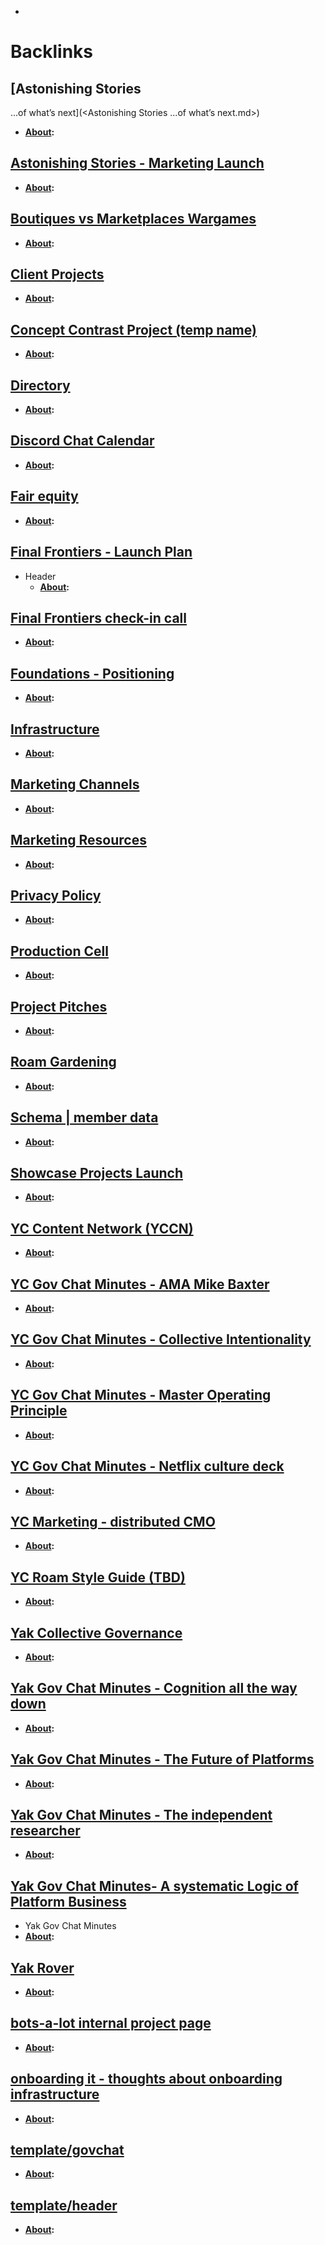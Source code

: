 - 

# Backlinks
## [Astonishing Stories
...of what’s next](<Astonishing Stories
...of what’s next.md>)
- **[About](<About.md>):**

## [Astonishing Stories - Marketing Launch](<Astonishing Stories - Marketing Launch.md>)
- **[About](<About.md>):**

## [Boutiques vs Marketplaces Wargames](<Boutiques vs Marketplaces Wargames.md>)
- **[About](<About.md>):**

## [Client Projects](<Client Projects.md>)
- **[About](<About.md>):**

## [Concept Contrast Project (temp name)](<Concept Contrast Project (temp name).md>)
- **[About](<About.md>):**

## [Directory](<Directory.md>)
- **[About](<About.md>):**

## [Discord Chat Calendar](<Discord Chat Calendar.md>)
- **[About](<About.md>):**

## [Fair equity](<Fair equity.md>)
- **[About](<About.md>):**

## [Final Frontiers - Launch Plan](<Final Frontiers - Launch Plan.md>)
- Header
    - **[About](<About.md>):**

## [Final Frontiers check-in call](<Final Frontiers check-in call.md>)
- **[About](<About.md>):**

## [Foundations - Positioning](<Foundations - Positioning.md>)
- **[About](<About.md>):**

## [Infrastructure](<Infrastructure.md>)
- **[About](<About.md>):**

## [Marketing Channels](<Marketing Channels.md>)
- **[About](<About.md>):**

## [Marketing Resources](<Marketing Resources.md>)
- **[About](<About.md>):**

## [Privacy Policy](<Privacy Policy.md>)
- **[About](<About.md>):**

## [Production Cell](<Production Cell.md>)
- **[About](<About.md>):**

## [Project Pitches](<Project Pitches.md>)
- **[About](<About.md>):**

## [Roam Gardening](<Roam Gardening.md>)
- **[About](<About.md>):**

## [Schema | member data](<Schema | member data.md>)
- **[About](<About.md>):**

## [Showcase Projects Launch](<Showcase Projects Launch.md>)
- **[About](<About.md>):**

## [YC Content Network (YCCN)](<YC Content Network (YCCN).md>)
- **[About](<About.md>):**

## [YC Gov Chat Minutes - AMA Mike Baxter](<YC Gov Chat Minutes - AMA Mike Baxter.md>)
- **[About](<About.md>):**

## [YC Gov Chat Minutes - Collective Intentionality](<YC Gov Chat Minutes - Collective Intentionality.md>)
- **[About](<About.md>):**

## [YC Gov Chat Minutes - Master Operating Principle](<YC Gov Chat Minutes - Master Operating Principle.md>)
- **[About](<About.md>):**

## [YC Gov Chat Minutes - Netflix culture deck](<YC Gov Chat Minutes - Netflix culture deck.md>)
- **[About](<About.md>):**

## [YC Marketing - distributed CMO](<YC Marketing - distributed CMO.md>)
- **[About](<About.md>):**

## [YC Roam Style Guide (TBD)](<YC Roam Style Guide (TBD).md>)
- **[About](<About.md>):**

## [Yak Collective Governance](<Yak Collective Governance.md>)
- **[About](<About.md>):**

## [Yak Gov Chat Minutes - Cognition all the way down](<Yak Gov Chat Minutes - Cognition all the way down.md>)
- **[About](<About.md>):**

## [Yak Gov Chat Minutes - The Future of Platforms](<Yak Gov Chat Minutes - The Future of Platforms.md>)
- **[About](<About.md>):**

## [Yak Gov Chat Minutes - The independent researcher](<Yak Gov Chat Minutes - The independent researcher.md>)
- **[About](<About.md>):**

## [Yak Gov Chat Minutes- A systematic Logic of Platform Business](<Yak Gov Chat Minutes- A systematic Logic of Platform Business.md>)
- Yak Gov Chat Minutes
- **[About](<About.md>):**

## [Yak Rover](<Yak Rover.md>)
- **[About](<About.md>):**

## [bots-a-lot internal project page](<bots-a-lot internal project page.md>)
- **[About](<About.md>):**

## [onboarding it - thoughts about onboarding infrastructure](<onboarding it - thoughts about onboarding infrastructure.md>)
- **[About](<About.md>):**

## [template/govchat](<template/govchat.md>)
- **[About](<About.md>):**

## [template/header](<template/header.md>)
- **[About](<About.md>):**

